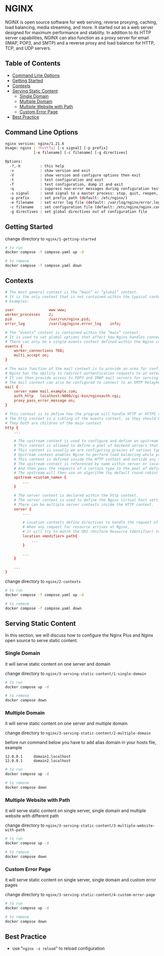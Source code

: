 # NGINX
NGINX is open source software for web serving, reverse proxying, caching, load balancing, media streaming, and more. It started out as a web server designed for maximum performance and stability. In addition to its HTTP server capabilities, NGINX can also function as a proxy server for email (IMAP, POP3, and SMTP) and a reverse proxy and load balancer for HTTP, TCP, and UDP servers.

## Table of Contents
- [Command Line Options](#command-line-options)
- [Getting Started](#getting-started)
- [Contexts](#contexts)
- [Serving Static Content](#serving-static-content)
    - [Single Domain](#single-domain)
    - [Multiple Domain](#multiple-domain)
    - [Multiple Website with Path](#multiple-website-with-path)
    - [Custom Error Page](#custom-error-page)
- [Best Practice](#best-practice)

## Command Line Options
```sh
nginx version: nginx/1.21.6
Usage: nginx [-?hvVtTq] [-s signal] [-p prefix]
             [-e filename] [-c filename] [-g directives]

Options:
  -?,-h         : this help
  -v            : show version and exit
  -V            : show version and configure options then exit
  -t            : test configuration and exit
  -T            : test configuration, dump it and exit
  -q            : suppress non-error messages during configuration testing
  -s signal     : send signal to a master process: stop, quit, reopen, reload
  -p prefix     : set prefix path (default: /etc/nginx/)
  -e filename   : set error log file (default: /var/log/nginx/error.log)
  -c filename   : set configuration file (default: /etc/nginx/nginx.conf)
  -g directives : set global directives out of configuration file

```

## Getting Started
change directory to `nginx/1-getting-started`

```sh
# to run
docker compose -f compose.yaml up -d

# to remove
docker compose -f compose.yaml down
```

## Contexts
```conf
# The most general context is the “main” or “global” context. 
# It is the only context that is not contained within the typical context blocks.
# Examples:

user                www www;
worker_processes    2;
pid                 /var/run/nginx.pid;
error_log           /var/log/nginx.error_log    info;

# The “events” context is contained within the “main” context. 
# It is used to set global options that affect how Nginx handles connections at a general level. 
# There can only be a single events context defined within the Nginx configuration.
events {
    worker_connections 768;   
    multi_accept on; 
}

# The main function of the mail context is to provide an area for configuring a mail proxying solution on the server. 
# Nginx has the ability to redirect authentication requests to an external authentication server. 
# It can then provide access to POP3 and IMAP mail servers for serving the actual mail data. 
# The mail context can also be configured to connect to an SMTP Relayhost if desired.
mail {
    server_name mail.example.com;  
    auth_http   localhost:9000/cgi-bin/nginxauth.cgi;  
    proxy_pass_error_message on;  
}

# This context is to define how the program will handle HTTP or HTTPS connections.
# The http context is a sibling of the events context, so they should be listed side-by-side, rather than nested. 
# They both are children of the main context
http {
    ...

    # The upstream context is used to configure and define an upstream server. 
    # This context is allowed to define a pool of backend servers that Nginx can proxy the used when request. 
    # This context is usually we are configuring proxies of various types.
    # Upstream context enables Nginx to perform load balancing while proxying the request. 
    # This context is defined inside the HTTP context and outside any server context.
    # The upstream context is referenced by name within server or location blocks. 
    # And then pass the requests of a certain type to the pool of defined servers. 
    # The upstream will then use an algorithm (by default round-robin) to determine which specific server need to be used to handle the request.
    upstream <custom_name> {  
        ...  
    }  

    # The server context is declared within the http context. 
    # The server context is used to define the Nginx virtual host settings. 
    # There can be multiple server contexts inside the HTTP context.
    server {
        ...

        # Location contexts define directives to handle the request of the client. 
        # When any request for resource arrives at Nginx, 
        # it will try to match the URI (Uniform Resource Identifier) to one of the locations and handle it accordingly.
        location <modifier> path{
            ...
        }

        ...
    }

    ...
}
```

change directory to `nginx/2-contexts`

```sh
# to run
docker compose -f compose.yaml up -d

# to remove
docker compose -f compose.yaml down
```

## Serving Static Content
In this section, we will discuss how to configure the Nginx Plus and Nginx open source to serve static content.

### Single Domain
it will serve static content on one server and domain

change directory to `nginx/3-serving-static-content/1-single-domain`

```sh
# to run
docker compose up -d

# to remove
docker compose down
```

### Multiple Domain
it will serve static content on one server and multiple domain

change directory to `nginx/3-serving-static-content/2-multiple-domain`

before run command below you have to add alias domain in your hosts file, example 
```hosts
12.0.0.1     domain1.localhost
12.0.0.1     domain2.localhost
```

```sh
# to run
docker compose up -d

# to remove
docker compose down
```

### Multiple Website with Path
it will serve static content on single server, single domain and multiple website with different path

change directory to `nginx/3-serving-static-content/3-multiple-website-with-path`

```sh
# to run
docker compose up -d

# to remove
docker compose down
```

### Custom Error Page
it will serve static content on single server, single domain and custom error pages

change directory to `nginx/3-serving-static-content/4-custom-error-page`

```sh
# to run
docker compose up -d

# to remove
docker compose down
```

## Best Practice
- use "`nginx -s reload`" to reload configuration